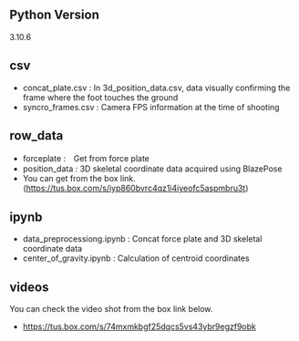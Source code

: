 ## Python Version
3.10.6

## csv
  - concat_plate.csv :  In 3d_position_data.csv, data visually confirming the frame where the foot touches the ground
  - syncro_frames.csv : Camera FPS information at the time of shooting

## row_data
  - forceplate :　Get from force plate
  - position_data : 3D skeletal coordinate data acquired using BlazePose
  - You can get from the box link.(https://tus.box.com/s/iyp860bvrc4qz1i4iyeofc5aspmbru3t)

## ipynb
  - data_preprocessiong.ipynb : Concat force plate and 3D skeletal coordinate data
  - center_of_gravity.ipynb : Calculation of centroid coordinates

## videos
  You can check the video shot from the box link below.
  - https://tus.box.com/s/74mxmkbgf25dqcs5vs43ybr9egzf9obk

